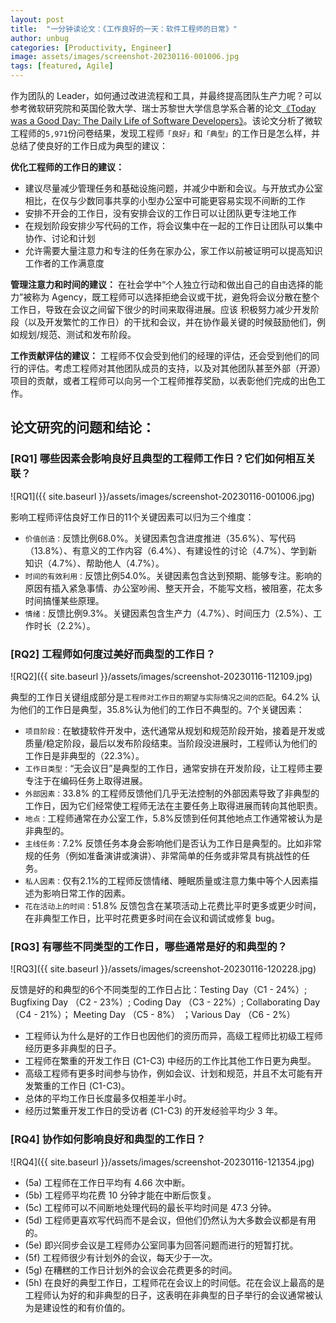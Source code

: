 ```yaml
---
layout: post
title:  "一分钟读论文：《工作良好的一天：软件工程师的日常》"
author: unbug
categories: [Productivity, Engineer]
image: assets/images/screenshot-20230116-001006.jpg
tags: [featured, Agile]
---
```

作为团队的 Leader，如何通过改进流程和⼯具，并最终提⾼团队⽣产⼒呢？可以参考微软研究院和英国伦敦大学、瑞士苏黎世大学信息学系合著的论文[《Today was a Good Day: The Daily Life of Software Developers》][paper1-url]。该论文分析了微软工程师的`5,971`份问卷结果，发现工程师`「良好」`和`「典型」`的工作日是怎么样，并总结了使良好的工作日成为典型的建议：

**优化工程师的工作日的建议：**
- 建议尽量减少管理任务和基础设施问题，并减少中断和会议。与开放式办公室相⽐，在仅与少数同事共享的⼩型办公室中可能更容易实现不间断的⼯作
- 安排不开会的工作日，没有安排会议的工作日可以让团队更专注地⼯作
- 在规划阶段安排少写代码的工作，将会议集中在⼀起的工作日让团队可以集中协作、讨论和计划
- 允许需要⼤量注意⼒和专注的任务在家办公，家⼯作以前被证明可以提⾼知识⼯作者的⼯作满意度

**管理注意力和时间的建议：**
在社会学中“个⼈独⽴⾏动和做出⾃⼰的⾃由选择的能⼒”被称为 Agency，既工程师可以选择拒绝会议或干扰，避免将会议分散在整个⼯作⽇，导致在会议之间留下很少的时间来取得进展。应该
积极努⼒减少开发阶段（以及开发繁忙的工作日）的⼲扰和会议，并在协作最关键的时候⿎励他们，例如规划/规范、测试和发布阶段。

**工作贡献评估的建议：**
工程师不仅会受到他们的经理的评估，还会受到他们的同⾏的评估。考虑工程师对其他团队成员的⽀持，以及对其他团队甚⾄外部（开源）项⽬的贡献，或者工程师可以向另⼀个工程师推荐奖励，以表彰他们完成的出⾊⼯作。

## 论文研究的问题和结论：
### [RQ1] 哪些因素会影响良好且典型的工程师工作日？它们如何相互关联？
![RQ1]({{ site.baseurl }}/assets/images/screenshot-20230116-001006.jpg)

影响工程师评估良好工作日的11个关键因素可以归为三个维度：
- `价值创造：`反馈比例68.0%。关键因素包含进度推进（35.6%）、写代码（13.8%）、有意义的工作内容（6.4%）、有建设性的讨论（4.7%）、学到新知识（4.7%）、帮助他人（4.7%）。
- `时间的有效利用：`反馈比例54.0%。关键因素包含达到预期、能够专注。影响的原因有插入紧急事情、办公室吵闹、整天开会，不能写文档，被阻塞，花太多时间搞懂某些原理。
- `情绪：`反馈比例9.3%。关键因素包含生产力（4.7%）、时间压力（2.5%）、工作时长（2.2%）。

### [RQ2] 工程师如何度过美好而典型的工作日？
![RQ2]({{ site.baseurl }}/assets/images/screenshot-20230116-112109.jpg)

典型的工作日关键组成部分是`工程师对⼯作⽇的期望与实际情况之间的匹配`。64.2% 认为他们的⼯作⽇是典型，35.8%认为他们的⼯作⽇不典型的。7个关键因素：
- `项⽬阶段：`在敏捷软件开发中，迭代通常从规划和规范阶段开始，接着是开发或质量/稳定阶段，最后以发布阶段结束。当阶段没进展时，工程师认为他们的⼯作⽇是⾮典型的（22.3%）。
- `工作日类型：`“⽆会议⽇”是典型的工作日，通常安排在开发阶段，让工程师主要专注于在编码任务上取得进展。
- `外部因素：`33.8% 的工程师反馈他们⼏乎⽆法控制的外部因素导致了⾮典型的⼯作⽇，因为它们经常使工程师⽆法在主要任务上取得进展⽽转向其他职责。
- `地点：`工程师通常在办公室⼯作，5.8%反馈到任何其他地点工作通常被认为是⾮典型的。
- `主线任务：`7.2% 反馈任务本⾝会影响他们是否认为⼯作⽇是典型的。比如非常规的任务（例如准备演讲或演讲）、⾮常简单的任务或⾮常具有挑战性的任务。
- `私人因素：`仅有2.1%的工程师反馈情绪、睡眠质量或注意⼒集中等个⼈因素描述为影响⽇常⼯作的因素。
- `花在活动上的时间：`51.8% 反馈包含在某项活动上花费⽐平时更多或更少时间，在⾮典型⼯作⽇，⽐平时花费更多时间在会议和调试或修复 bug。

### [RQ3] 有哪些不同类型的工作日，哪些通常是好的和典型的？
![RQ3]({{ site.baseurl }}/assets/images/screenshot-20230116-120228.jpg)

反馈是好的和典型的6个不同类型的工作日占比：Testing Day（C1 - 24%）; Bugfixing Day （C2 - 23%）; Coding Day （C3 - 22%）; Collaborating Day  （C4 - 21%）； Meeting Day （C5 - 8%） ；Various Day （C6 - 2%）
- 工程师认为什么是好的工作日也因他们的资历而异，高级工程师比初级工程师经历更多非典型的日子。
- 工程师在繁重的开发工作日 (C1-C3) 中经历的工作比其他工作日更为典型。
- 高级工程师有更多时间参与协作，例如会议、计划和规范，并且不太可能有开发繁重的工作日 (C1-C3)。
- 总体的平均工作日长度最多仅相差半小时。
- 经历过繁重开发工作日的受访者 (C1-C3) 的开发经验平均少 3 年。

### [RQ4] 协作如何影响良好和典型的工作日？
![RQ4]({{ site.baseurl }}/assets/images/screenshot-20230116-121354.jpg)
- (5a) 工程师在工作日平均有 4.66 次中断。 
- (5b) 工程师平均花费 10 分钟才能在中断后恢复。
- (5c) 工程师可以不间断地处理代码的最长平均时间是 47.3 分钟。 
- (5d) 工程师更喜欢写代码而不是会议，但他们仍然认为大多数会议都是有用的。
- (5e) 即兴同步会议是工程师办公室同事为回答问题而进行的短暂打扰。
- (5f) 工程师很少有计划外的会议，每天少于一次。
- (5g) 在糟糕的工作日计划外的会议会花费更多的时间。
- (5h) 在良好的典型工作日，工程师花在会议上的时间低。花在会议上最高的是工程师认为好的和非典型的日子，这表明在非典型的日子举行的会议通常被认为是建设性的和有价值的。


[paper1-url]: https://www.microsoft.com/en-us/research/uploads/prod/2019/04/devtime-preprint-TSE19.pdf